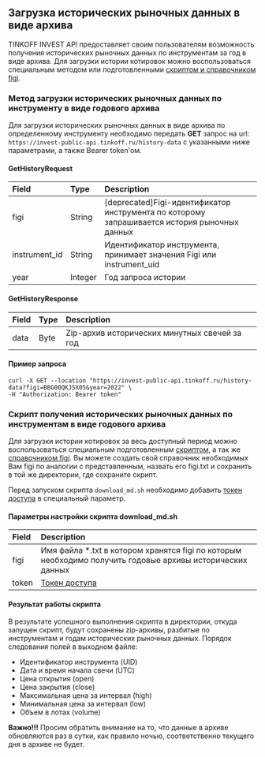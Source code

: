 ## Загрузка исторических рыночных данных в виде архива

TINKOFF INVEST API предоставляет своим пользователям возможность получения исторических рыночных данных по
инструментам за год в виде архива. Для загрузки истории котировок можно воспользоваться специальным методом или подготовленными [скриптом и справочником figi](https://github.com/RussianInvestments/investAPI/tree/main/src/marketdata).

### Метод загрузки исторических рыночных данных по инструменту в виде годового архива

Для загрузки исторических рыночных данных в виде архива по определенному инструменту необходимо передать **GET** запрос на url: `https://invest-public-api.tinkoff.ru/history-data` с указанными ниже параметрами, а также Bearer token'ом.

#### GetHistoryRequest

| Field          | Type    | Description                                                                                  |
|:---------------|:--------|:---------------------------------------------------------------------------------------------|
| figi           | String  | [deprecated]Figi-идентификатор инструмента по которому запрашивается история рыночных данных |
| instrument_id  | String  | Идентификатор инструмента, принимает значения Figi или instrument_uid                        |
| year           | Integer | Год запроса истории                                                                          |


#### GetHistoryResponse

| Field | Type   | Description                                    |
|:------|:-------|:-----------------------------------------------|
| data  | Byte   | Zip-архив исторических минутных свечей за год  |

#### Пример запроса

    curl -X GET --location "https://invest-public-api.tinkoff.ru/history-data?figi=BBG00QKJSX05&year=2022" \
    -H "Authorization: Bearer token"

### Скрипт получения исторических рыночных данных по инструментам в виде годового архива

Для загрузки истории котировок за весь доступный период можно воспользоваться специальным подготовленным [скриптом](https://github.com/RussianInvestments/investAPI/blob/main/src/marketdata/download_md.sh), а так же [справочником figi](https://github.com/RussianInvestments/investAPI/blob/main/src/marketdata/figi.txt).
Вы можете создать свой справочник необходимых Вам figi по аналогии с представленным, назвать его figi.txt и сохранить в той же директории, где сохраните скрипт.

Перед запуском скрипта `download_md.sh` необходимо добавить [токен доступа](https://russianinvestments.github.io/investAPI/token) в специальный параметр.

#### Параметры настройки скрипта download_md.sh

|Field| Description                                                                                               |
| :------------- |:----------------------------------------------------------------------------------------------------------|
|figi  | Имя файла *.txt в котором хранятся figi по которым необходимо получить годовые архивы исторических данных |
|token  | [Токен доступа](https://russianinvestments.github.io/investAPI/token)                                                |


#### Результат работы скрипта

В результате успешного выполнения скрипта в директории, откуда запущен скрипт, будут сохранены zip-архивы, разбитые по инструментам и годам исторических рыночных данных.
Порядок следования полей в выходном файле:

* Идентификатор инструмента (UID)
* Дата и время начала свечи (UTC)
* Цена открытия (open)
* Цена закрытия (close)
* Максимальная цена за интервал (high)
* Минимальная цена за интервал (low)
* Объем в лотах (volume)


**Важно!!!** Просим обратить внимание на то, что данные в архиве обновляются раз в сутки, как правило ночью, соответственно текущего дня в архиве не будет.